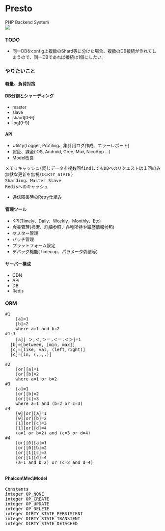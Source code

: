 # Presto
PHP Backend System
<img src="http://i.imgur.com/vhQfmAc.png" alt="" title=""><br>
<img src="http://i.imgur.com/wOGk40G.png" alt="" title=""><br>
<img src="http://i.imgur.com/Oiu8Txe.png"><br>
### TODO
- 同一DBをconfig上複数のShard等に分けた場合、複数のDB接続が作れてしまうので、同一DBであれば接続は1個にしたい。

### やりたいこと
#### 軽量、負荷対策

#### DB分割とシャーディング
- master
- slave
- shard[0-9]
- log[0-9]

#### API
- Utility(Logger, Profiling、集計用ログ作成、エラーレポート)
- 認証、課金(iOS, Android, Gree, Mixi, NicoApp ...)
- Model改良
<pre>
メモリキャッシュ(同じデータを複数回findしてもDBへのリクエストは１回のみ送るようにする)
無駄な更新を無視(DIRTY_STATE)
Sharding、Master Slave
Redisへのキャッシュ
</pre>
- 通信障害時のRetry仕組み


#### 管理ツール
- KPI(Timely、Daily、Weekly、Monthly、Etc)
- 会員管理(検索、詳細参照、各種所持や履歴情報参照)
- マスター管理
- バッチ管理
- プラットフォーム設定
- デバッグ機能(Timecop、パラメータ偽装等)

#### サーバー構成
- CDN
- API
- DB
- Redis









### ORM
<pre>
#1	
	[a]=1
	[b]=2
	where a=1 and b=2
#1-1	
	[a][ ＞,＜,＞＝,＜＝,＜＞]=1
  [b]=[between, [min, max]]
  [c]=[like, val, (left,right)]
  [c]=[in, (,,,,)]
	
#2	
	[or][a]=1
	[or][b]=2
	where a=1 or b=2
#3	
	[a]=1
	[or][b]=2
	[or][c]=3
	where a=1 and (b=2 or c=3)
#4	
	[0][or][a]=1
	[0][or][b]=2
	[1][or][c]=3
	[1][or][d]=4
	(a=1 or b=2) and (c=3 or d=4)
#4	
	[or][0][a]=1
	[or][0][b]=2
	[or][1][c]=3
	[or][1][d]=4
	(a=1 and b=2) or (c=3 and d=4)
 </pre>






#### Phalcon\Mvc\Model
<pre>
Constants
integer OP_NONE
integer OP_CREATE
integer OP_UPDATE
integer OP_DELETE
integer DIRTY_STATE_PERSISTENT
integer DIRTY_STATE_TRANSIENT
integer DIRTY_STATE_DETACHED
</pre>
